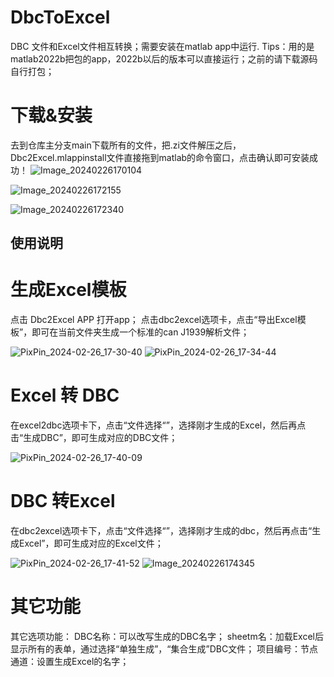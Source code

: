 # DbcToExcel
DBC 文件和Excel文件相互转换；需要安装在matlab app中运行.
Tips：用的是matlab2022b把包的app，2022b以后的版本可以直接运行；之前的请下载源码自行打包；
# 下载&安装
去到仓库主分支main下载所有的文件，把.zi文件解压之后，Dbc2Excel.mlappinstall文件直接拖到matlab的命令窗口，点击确认即可安装成功！
![Image_20240226170104](https://github.com/zhangyonggang316/DbcToExcel/assets/81631716/9b9b7d14-402b-42ac-bd3b-033892a406d5)

![Image_20240226172155](https://github.com/zhangyonggang316/DbcToExcel/assets/81631716/d6acc0fc-1403-424a-889e-4174850669f9)

![Image_20240226172340](https://github.com/zhangyonggang316/DbcToExcel/assets/81631716/181bcbda-b351-448d-bc7f-58bffb29ab72)
## 使用说明
# 生成Excel模板
点击 Dbc2Excel APP 打开app；
点击dbc2excel选项卡，点击“导出Excel模板”，即可在当前文件夹生成一个标准的can J1939解析文件；

![PixPin_2024-02-26_17-30-40](https://github.com/zhangyonggang316/DbcToExcel/assets/81631716/0d83660c-7a75-45b2-873c-02f10eef03ac)
![PixPin_2024-02-26_17-34-44](https://github.com/zhangyonggang316/DbcToExcel/assets/81631716/a1b14fbf-4480-4d47-9d4e-5fee05fe5df0)

# Excel 转 DBC
在excel2dbc选项卡下，点击“文件选择“”，选择刚才生成的Excel，然后再点击“生成DBC”，即可生成对应的DBC文件；

![PixPin_2024-02-26_17-40-09](https://github.com/zhangyonggang316/DbcToExcel/assets/81631716/c857082b-1cc3-4891-bb14-7b314915f95c)

# DBC 转Excel
在dbc2excel选项卡下，点击“文件选择“”，选择刚才生成的dbc，然后再点击“生成Excel”，即可生成对应的Excel文件；

![PixPin_2024-02-26_17-41-52](https://github.com/zhangyonggang316/DbcToExcel/assets/81631716/fec0b882-c0a2-4468-985d-bcdd975221a9)
![Image_20240226174345](https://github.com/zhangyonggang316/DbcToExcel/assets/81631716/419be8eb-22dd-418f-8a16-d5dbcbfbbc9e)


# 其它功能
其它选项功能：
DBC名称：可以改写生成的DBC名字；
sheetm名：加载Excel后显示所有的表单，通过选择“单独生成”，“集合生成”DBC文件；
项目编号：节点通道：设置生成Excel的名字；
